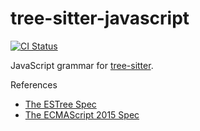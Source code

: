 tree-sitter-javascript
===========================

[![CI Status](https://github.com/tree-sitter/tree-sitter-javascript/actions/workflows/ci.yml/badge.svg)](https://github.com/tree-sitter/tree-sitter-javascript/actions/workflows/ci.yml)

JavaScript grammar for [tree-sitter][].

[tree-sitter]: https://github.com/tree-sitter/tree-sitter

References

* [The ESTree Spec](https://github.com/estree/estree)
* [The ECMAScript 2015 Spec](http://www.ecma-international.org/ecma-262/6.0/)
